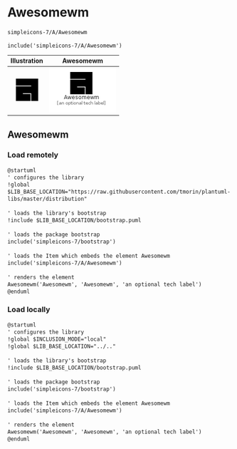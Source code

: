 # Awesomewm


```text
simpleicons-7/A/Awesomewm
```

```text
include('simpleicons-7/A/Awesomewm')
```



| Illustration | Awesomewm |
| :---: | :---: |
| ![illustration for Illustration](../../simpleicons-7/A/Awesomewm.png) | ![illustration for Awesomewm](../../simpleicons-7/A/Awesomewm.Local.png) |




## Awesomewm

### Load remotely
```plantuml
@startuml
' configures the library
!global $LIB_BASE_LOCATION="https://raw.githubusercontent.com/tmorin/plantuml-libs/master/distribution"

' loads the library's bootstrap
!include $LIB_BASE_LOCATION/bootstrap.puml

' loads the package bootstrap
include('simpleicons-7/bootstrap')

' loads the Item which embeds the element Awesomewm
include('simpleicons-7/A/Awesomewm')

' renders the element
Awesomewm('Awesomewm', 'Awesomewm', 'an optional tech label')
@enduml
```

### Load locally
```plantuml
@startuml
' configures the library
!global $INCLUSION_MODE="local"
!global $LIB_BASE_LOCATION="../.."

' loads the library's bootstrap
!include $LIB_BASE_LOCATION/bootstrap.puml

' loads the package bootstrap
include('simpleicons-7/bootstrap')

' loads the Item which embeds the element Awesomewm
include('simpleicons-7/A/Awesomewm')

' renders the element
Awesomewm('Awesomewm', 'Awesomewm', 'an optional tech label')
@enduml
```

